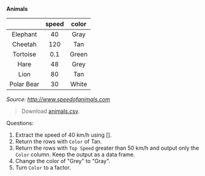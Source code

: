 **Animals**

| | speed | color |
|:----:|:----:|:----:|
| Elephant | 40 | Gray |
| Cheetah | 120 | Tan |
| Tortoise | 0.1 | Green |
| Hare | 48 | Grey |
| Lion | 80 | Tan |
| Polar Bear | 30 | White |

*Source: http://www.speedofanimals.com*

> Download [animals.csv](https://raw.githubusercontent.com/hbctraining/Intro-to-R/master/data/animals.csv).

Questions:

1. Extract the speed of 40 km/h using [].
2. Return the rows with `Color` of Tan.
3. Return the rows with `Top Speed` greater than 50 km/h and output only the `Color` column. Keep the output as a data frame.
4. Change the color of "Grey" to "Gray". 
5. Turn `Color` to a factor.
